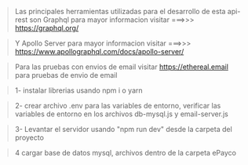 >Las principales herramientas utilizadas para el desarrollo de esta api-rest son Graphql para mayor informacion visitar ===>>> https://graphql.org/

>Y Apollo Server para mayor informacion visitar ===>>> https://www.apollographql.com/docs/apollo-server/

> Para las pruebas con envios de email visitar https://ethereal.email para pruebas de envio de email

> 1- instalar librerias usando npm i o yarn

> 2- crear archivo .env para las variables de entorno, verificar las variables de entorno en los archivos db-mysql.js y email-server.js

> 3- Levantar el servidor usando "npm run dev" desde la carpeta del proyecto

> 4 cargar base de datos mysql, archivos dentro de la carpeta ePayco